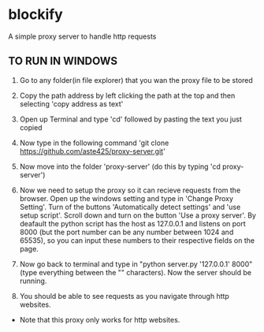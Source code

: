 # blockify
A simple proxy server to handle http requests

## TO RUN IN WINDOWS

1) Go to any folder(in file explorer) that you wan the proxy file to be stored

2) Copy the path address by left clicking the path at the top and then selecting 'copy address as text'

3) Open up Terminal and type 'cd' followed by pasting the text you just copied

4) Now type in the following command 'git clone https://github.com/aste425/proxy-server.git'

5) Now move into the folder 'proxy-server' (do this by typing 'cd proxy-server')

6) Now we need to setup the proxy so it can recieve requests from the browser. Open up the windows setting and type in 'Change Proxy Setting'. Turn of the buttons 'Automatically detect settings' and 'use setup script'. Scroll down and turn on the button 'Use a proxy server'. By deafault the python script has the host as 127.0.0.1 and listens on port 8000 (but the port number can be any number between 1024 and 65535), so you can input these numbers to their respective fields on the page.

7) Now go back to terminal and type in "python server.py '127.0.0.1' 8000" (type everything between the "" characters). Now the server should be running.

8) You should be able to see requests as you navigate through http websites.

* Note that this proxy only works for http websites.
